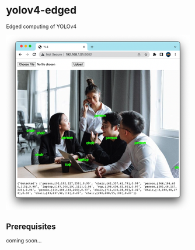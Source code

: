# yolov4-edged
Edged computing of YOLOv4

![Alt text](static/screenshot.png?raw=true "example screenshot")

## Prerequisites ##
coming soon...
